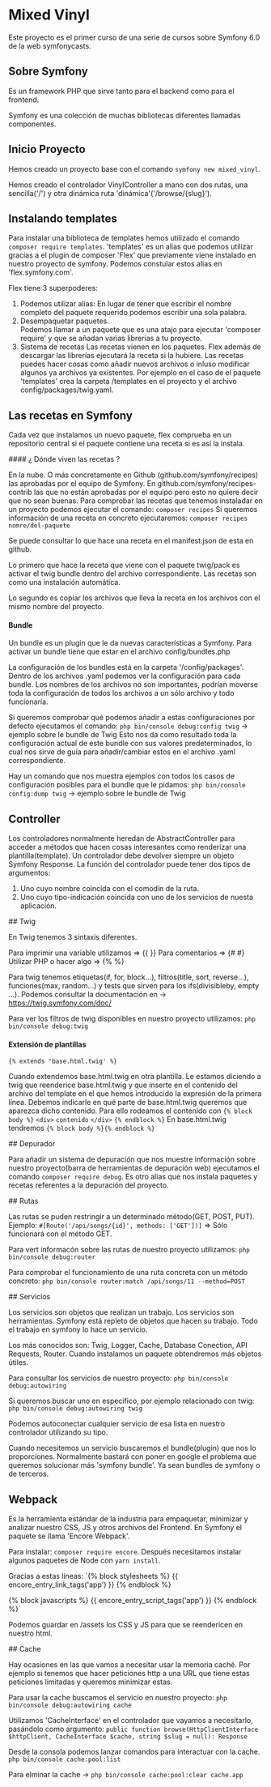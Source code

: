 # Mixed Vinyl

Este proyecto es el primer curso de una serie de cursos sobre Symfony 6.0 de la web symfonycasts.  

## Sobre Symfony

Es un framework PHP que sirve tanto para el backend como para el frontend. 

Symfony es una colección de muchas bibliotecas diferentes llamadas componentes.

## Inicio Proyecto

Hemos creado un proyecto base con el comando `symfony new mixed_vinyl`. 

Hemos creado el controlador VinylController a mano con dos rutas, una sencilla('/') y
otra dinámica ruta 'dinámica'('/browse/{slug}').

## Instalando templates

Para instalar una biblioteca de templates hemos utilizado el comando `composer require templates`.
'templates' es un alias que podemos utilizar gracias a el plugin de composer 'Flex' que previamente
viene instalado en nuestro proyecto de symfony. 
Podemos constular estos alias en 'flex.symfony.com'.

Flex tiene 3 superpoderes:
  1. Podemos utilizar alias:
      En lugar de tener que escribir el nombre completo del paquete requerido podemos escribir una sola palabra. 
  2. Desempaquetar paquetes.  
      Podemos llamar a un paquete que es una atajo para ejecutar 'composer require' y que se añadan
      varias librerias a tu proyecto.
  3. Sistema de recetas
      Las recetas vienen en los paquetes. Flex además de descargar las librerías ejecutará la receta 
      si la hubiere. Las recetas puedes hacer cosas como añadir nuevos archivos o inluso modificar
      algunos ya archivos ya existentes. 
      Por ejemplo en el caso de el paquete 'templates' crea la carpeta /templates en el proyecto y el archivo
      config/packages/twig.yaml.

## Las recetas en Symfony

Cada vez que instalamos un nuevo paquete, flex comprueba en un repositorio central si el paquete contiene una 
receta si es así la instala.

#### ¿ Dónde viven las recetas ?

En la nube. O más concretamente en Github (github.com/symfony/recipes) las aprobadas por el equipo de Symfony.
En github.com/symfony/recipes-contrib las que no están aprobadas por el equipo pero esto no quiere decir que no
sean buenas.
Para comprobar las recetas que tenemos instaladar en un proyecto podemos ejecutar el comando:
`composer recipes`
Si queremos información de una receta en concreto ejecutaremos:
`composer recipes nomre/del-paquete`

Se puede consultar lo que hace una receta en el manifest.json de esta en github.

Lo primero que hace la receta que viene con el paquete twig/pack es activar el twig bundle dentro
del archivo correspondiente. Las recetas son como una instalación automática. 

Lo segundo es copiar los archivos que lleva la receta en los archivos con el mismo nombre del proyecto.

#### Bundle

Un bundle es un plugin que le da nuevas características a Symfony.
Para activar un bundle tiene que estar en el archivo config/bundles.php

La configuración de los bundles está en la carpeta '/config/packages'. Dentro de los archivos .yaml podemos
ver la configuración para cada bundle. 
Los nombres de los archivos no son importantes, podrían moverse toda la configuración de todos los archivos
a un sólo archivo y todo funcionaría.

Si queremos comprobar qué podemos añadir a estas configuraciones por defecto ejecutamos el comando:
`php bin/console debug:config twig` -> ejemplo sobre le bundle de Twig
Esto nos da como resultado toda la configuración actual de este bundle con sus valores predeterminados, lo cual
nos sirve de guía para añadir/cambiar estos en el archivo .yaml correspondiente.

Hay un comando que nos muestra ejemplos con todos los casos de configuración posibles para el bundle que le pidamos:
`php bin/console config:dump twig` -> ejemplo sobre le bundle de Twig

## Controller

Los controladores normalmente heredan de AbstractController para acceder a métodos que hacen 
cosas interesantes como renderizar una plantilla(template).
Un controlador debe devolver siempre un objeto Symfony Response.
La función del controlador puede tener dos tipos de argumentos:
  1. Uno cuyo nombre coincida con el comodín de la ruta.
  2. Uno cuyo tipo-indicación coincida con uno de los servicios de nuesta aplicación.  

## Twig

En Twig tenemos 3 sintaxis diferentes.

Para imprimir una variable utilizamos => {{ }}
Para comentarios => {# #}
Utilizar PHP o hacer algo => {% %} 

Para twig tenemos etiquetas(if, for, block...), filtros(title, sort, reverse...), funciones(max, random...)
y tests que sirven para los ifs(divisibleby, empty ...).
Podemos consultar la documentación en -> https://twig.symfony.com/doc/

Para ver los filtros de twig disponibles en nuestro proyecto utilizamos: `php bin/console debug:twig`

#### Extensión de plantillas

`{% extends 'base.html.twig' %}` 

Cuando extendemos base.html.twig en otra plantilla. Le estamos diciendo a twig que reenderice base.html.twig
y que inserte en el contenido del archivo del template en el que hemos introducido la expresión de la primera línea.
Debemos indicarle en qué parte de base.html.twig queremos que aparezca dicho contenido. 
Para ello rodeamos el contenido con 
`{% block body %}`
  `<div>`
    `contenido`
  `</div>`
 `{% endblock %}`
En base.html.twig tendremos `{% block body %}{% endblock %}`

## Depurador

Para añadir un sistema de depuración que nos muestre información sobre nuestro proyecto(barra de herramientas 
de depuración web) ejecutamos el comando `composer require debug`. Es otro alias que nos instala paquetes y recetas 
referentes a la depuración del proyecto.

## Rutas

Las rutas se puden restringir a un determinado método(GET, POST, PUT).
Ejemplo: `#[Route('/api/songs/{id}', methods: ['GET'])]` => Sólo funcionará 
con el método GET.

Para vert informacón sobre las rutas de nuestro proyecto utilizamos:
`php bin/console debug:router`

Para comprobar el funcionamiento de una ruta concreta con un método concreto:
`php bin/console router:match /api/songs/11 --method=POST`

## Servicios

Los servicios son objetos que realizan un trabajo. Los servicios son herramientas. Symfony está
repleto de objetos que hacen su trabajo. Todo el trabajo en symfony lo hace un servicio.

Los más conocidos son: Twig, Logger, Cache, Database Conection, API Requests, Router.
Cuando instalamos un paquete obtendremos más objetos útiles.

Para consultar los servicios de nuestro proyecto:
`php bin/console debug:autowiring`

Si queremos buscar uno en específico, por ejemplo relacionado con twig:
`php bin/console debug:autowiring twig`

Podemos autoconectar cualquier servicio de esa lista en nuestro controlador utilizando su tipo.

Cuando necesitemos un servicio buscaremos el bundle(plugin) que nos lo proporciones. Normalmente bastará
con poner en google el problema que queremos solucionar más 'symfony bundle'. Ya sean bundles de symfony
o de terceros.  

## Webpack

Es la herramienta estándar de la industria para empaquetar, minimizar y analizar nuestro CSS, JS y otros
archivos del Frontend. En Symfony el paquete se llama 'Encore Webpack'.

Para instalar: `composer require encore`.
Después necesitamos instalar algunos paquetes de Node con `yarn install`.

Gracias a estas líneas:
`{% block stylesheets %}
    {{ encore_entry_link_tags('app') }}
 {% endblock %}

 {% block javascripts %}
    {{ encore_entry_script_tags('app') }}
 {% endblock %}`

Podemos guardar en /assets los CSS y JS para que se reendericen en nuestro html.

## Cache

Hay ocasiones en las que vamos a necesitar usar la memoria caché. Por ejemplo si tenemos que hacer peticiones http
a una URL que tiene estas peticiones limitadas y queremos minimizar estas.

Para usar la cache buscamos el servicio en nuestro proyecto:
`php bin/console debug:autowiring cache`

Utilizamos 'CacheInterface' en el controlador que vayamos a necesitarlo, pasándolo como argumento:
`public function browse(HttpClientInterface $httpClient, CacheInterface $cache, string $slug = null): Response`

Desde la consola podemos lanzar comandos para interactuar con la cache.
`php bin/console cache:pool:list`

Para elminar la cache -> `php bin/console cache:pool:clear cache.app`